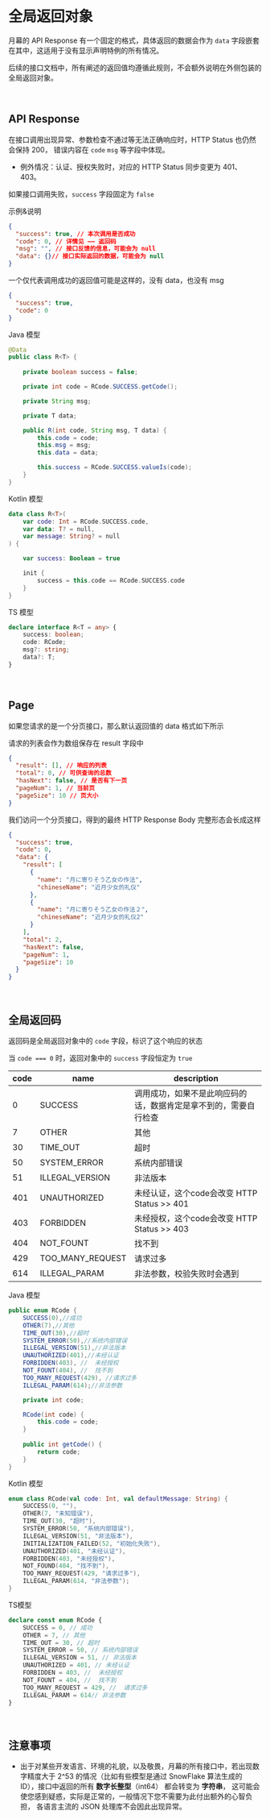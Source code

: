 # 全局返回对象

月幕的 API Response 有一个固定的格式，具体返回的数据会作为 `data` 字段嵌套在其中，这适用于没有显示声明特例的所有情况。

后续的接口文档中，所有阐述的返回值均遵循此规则，不会额外说明在外侧包装的全局返回对象。



<br>

## API Response

在接口调用出现异常、参数检查不通过等无法正确响应时，HTTP Status 也仍然会保持 200， 错误内容在 `code` `msg` 等字段中体现。 

- 例外情况：认证、授权失败时，对应的 HTTP Status 同步变更为 401、403。



如果接口调用失败，`success` 字段固定为 `false`


示例&说明
```json
{
  "success": true, // 本次调用是否成功
  "code": 0, // 详情见 —— 返回码
  "msg": "", // 接口反馈的信息，可能会为 null
  "data": {}// 接口实际返回的数据，可能会为 null
}
```


一个仅代表调用成功的返回值可能是这样的，没有 data，也没有 msg

```json
{
  "success": true,
  "code": 0
}
```
Java 模型
```java
@Data
public class R<T> {
    
    private boolean success = false;

    private int code = RCode.SUCCESS.getCode();

    private String msg;

    private T data;

    public R(int code, String msg, T data) {
        this.code = code;
        this.msg = msg;
        this.data = data;

        this.success = RCode.SUCCESS.valueIs(code);
    }
}
```

Kotlin 模型
```kotlin
data class R<T>(
    var code: Int = RCode.SUCCESS.code,
    var data: T? = null,
    var message: String? = null
) {

    var success: Boolean = true

    init {
        success = this.code == RCode.SUCCESS.code
    }
}
```
TS 模型
```typescript
declare interface R<T = any> {
    success: boolean;
    code: RCode;
    msg?: string;
    data?: T;
}
```

<br>


## Page

如果您请求的是一个分页接口，那么默认返回值的 data 格式如下所示

请求的列表会作为数组保存在 result 字段中

```json
{
  "result": [], // 响应的列表
  "total": 0, // 可供查询的总数
  "hasNext": false, // 是否有下一页
  "pageNum": 1, // 当前页
  "pageSize": 10 // 页大小
}
```

我们访问一个分页接口，得到的最终 HTTP Response Body 完整形态会长成这样
```json
{
  "success": true,
  "code": 0,
  "data": {
    "result": [
      {
        "name": "月に寄りそう乙女の作法",
        "chineseName": "近月少女的礼仪"
      },
      {
        "name": "月に寄りそう乙女の作法２",
        "chineseName": "近月少女的礼仪2"
      }
    ],
    "total": 2,
    "hasNext": false,
    "pageNum": 1,
    "pageSize": 10
  }
}
```

<br>


## 全局返回码
返回码是全局返回对象中的 `code` 字段，标识了这个响应的状态

当 `code === 0` 时，返回对象中的 `success` 字段恒定为 `true`

| code | name             | description                       |
|------|------------------|-----------------------------------|
| 0    | SUCCESS          | 调用成功，如果不是此响应码的话，数据肯定是拿不到的，需要自行检查  |
| 7    | OTHER            | 其他                                |
| 30   | TIME_OUT         | 超时                                |
| 50   | SYSTEM_ERROR     | 系统内部错误                            |
| 51   | ILLEGAL_VERSION  | 非法版本                              |
| 401  | UNAUTHORIZED     | 未经认证，这个code会改变 HTTP Status >> 401 |
| 403  | FORBIDDEN        | 未经授权，这个code会改变 HTTP Status >> 403 |
| 404  | NOT_FOUNT        | 找不到                               |
| 429  | TOO_MANY_REQUEST | 请求过多                              |
| 614  | ILLEGAL_PARAM    | 非法参数，校验失败时会遇到                     |

Java 模型
```java
public enum RCode {
    SUCCESS(0),//成功
    OTHER(7),//其他
    TIME_OUT(30),//超时
    SYSTEM_ERROR(50),//系统内部错误
    ILLEGAL_VERSION(51),//非法版本
    UNAUTHORIZED(401),//未经认证
    FORBIDDEN(403), //  未经授权
    NOT_FOUNT(404), //  找不到
    TOO_MANY_REQUEST(429), //请求过多
    ILLEGAL_PARAM(614);//非法参数

    private int code;

    RCode(int code) {
        this.code = code;
    }
    
    public int getCode() {
        return code;
    }
}
```

Kotlin 模型
```kotlin
enum class RCode(val code: Int, val defaultMessage: String) {
    SUCCESS(0, ""),
    OTHER(7, "未知错误"),
    TIME_OUT(30, "超时"),
    SYSTEM_ERROR(50, "系统内部错误"),
    ILLEGAL_VERSION(51, "非法版本"),
    INITIALIZATION_FAILED(52, "初始化失败"),
    UNAUTHORIZED(401, "未经认证"),
    FORBIDDEN(403, "未经授权"),
    NOT_FOUND(404, "找不到"),
    TOO_MANY_REQUEST(429, "请求过多"),
    ILLEGAL_PARAM(614, "非法参数");
}
```

TS模型
```typescript
declare const enum RCode {
    SUCCESS = 0, // 成功
    OTHER = 7, // 其他
    TIME_OUT = 30, // 超时
    SYSTEM_ERROR = 50, // 系统内部错误
    ILLEGAL_VERSION = 51, // 非法版本
    UNAUTHORIZED = 401, // 未经认证
    FORBIDDEN = 403, //  未经授权
    NOT_FOUNT = 404, //  找不到
    TOO_MANY_REQUEST = 429, //  请求过多
    ILLEGAL_PARAM = 614// 非法参数
}
```

<br>

## 注意事项
* 出于对某些开发语言、环境的礼貌，以及敬畏，月幕的所有接口中，若出现数字精度大于 2^53 的情况（比如有些模型是通过 SnowFlake 算法生成的 ID），接口中返回的所有 **数字长整型**（int64） 都会转变为 **字符串**， 这可能会使您感到疑惑，实际是正常的，一般情况下您不需要为此付出额外的心智负担， 各语言主流的 JSON 处理库不会因此出现异常。

<br>